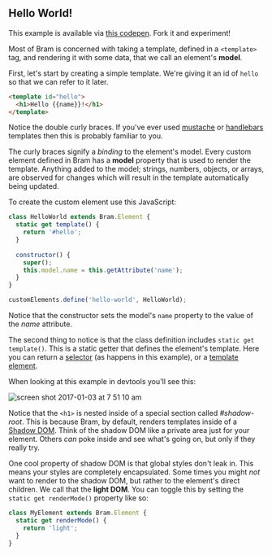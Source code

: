 ## Hello World!

This example is available via [this codepen](http://codepen.io/matthewp/pen/dNybdG?editors=1010). Fork it and experiment!

Most of Bram is concerned with taking a template, defined in a `<template>` tag, and rendering it with some data, that we call an element's **model**.

First, let's start by creating a simple template. We're giving it an id of `hello` so that we can refer to it later.

```html
<template id="hello">
  <h1>Hello {{name}}!</h1>
</template>
```

Notice the double curly braces. If you've ever used [mustache](https://mustache.github.io/) or [handlebars](http://handlebarsjs.com/) templates then this is probably familiar to you.

The curly braces signify a *binding* to the element's model. Every custom element defined in Bram has a **model** property that is used to render the template. Anything added to the model; strings, numbers, objects, or arrays, are observed for changes which will result in the template automatically being updated.

To create the custom element use this JavaScript:

```js
class HelloWorld extends Bram.Element {
  static get template() {
    return '#hello';
  }
  
  constructor() {
    super();
    this.model.name = this.getAttribute('name');
  }
}

customElements.define('hello-world', HelloWorld);
```

Notice that the constructor sets the model's `name` property to the value of the *name* attribute. 

The second thing to notice is that the class definition includes `static get template()`. This is a static getter that defines the element's template. Here you can return a [selector](https://developer.mozilla.org/en-US/docs/Web/Guide/CSS/Getting_started/Selectors) (as happens in this example), or a [template element](https://developer.mozilla.org/en-US/docs/Web/HTML/Element/template).

When looking at this example in devtools you'll see this:

![screen shot 2017-01-03 at 7 51 10 am](https://cloud.githubusercontent.com/assets/361671/21608260/71d9daaa-d189-11e6-92d3-8134fc20d25e.png)

Notice that the `<h1>` is nested inside of a special section called *#shadow-root*. This is because Bram, by default, renders templates inside of a [Shadow DOM](https://developer.mozilla.org/en-US/docs/Web/Web_Components/Shadow_DOM). Think of the shadow DOM like a private area just for your element. Others *can* poke inside and see what's going on, but only if they really try.

One cool property of shadow DOM is that global styles don't leak in. This means your styles are completely encapsulated. Some times you might *not* want to render to the shadow DOM, but rather to the element's direct children. We call that the **light DOM**.  You can toggle this by setting the `static get renderMode()` property like so:

```js
class MyElement extends Bram.Element {
  static get renderMode() {
    return 'light';
  }
}
```
